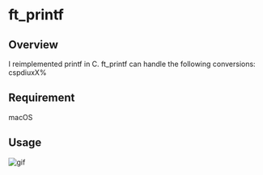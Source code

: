 # ft_printf

## Overview
I reimplemented printf in C.
ft_printf can handle the following conversions: cspdiuxX%

## Requirement
macOS

## Usage
![gif](https://https://github.com/retakashi/ft_printf/blob/master/ft_printf.gif)
